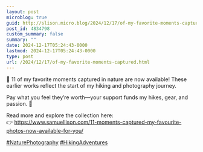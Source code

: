 ```yaml
---
layout: post
microblog: true
guid: http://slison.micro.blog/2024/12/17/of-my-favorite-moments-captured.html
post_id: 4834798
custom_summary: false
summary: ""
date: 2024-12-17T05:24:43-0000
lastmod: 2024-12-17T05:24:43-0000
type: post
url: /2024/12/17/of-my-favorite-moments-captured.html
---
```

<p>🌿 11 of my favorite moments captured in nature are now available! These earlier works reflect the start of my hiking and photography journey.</p><p>Pay what you feel they’re worth—your support funds my hikes, gear, and passion. 📸</p><p>Read more and explore the collection here:<br />👉 <a href="https://www.samuellison.com/11-moments-captured-my-favourite-photos-now-available-for-you/" target="_blank" rel="nofollow noopener noreferrer" translate="no"><span class="invisible">https://www.</span><span class="ellipsis">samuellison.com/11-moments-cap</span><span class="invisible">tured-my-favourite-photos-now-available-for-you/</span></a></p><p><a href="https://social.familylison.com/tags/NaturePhotography" class="mention hashtag" rel="tag">#<span>NaturePhotography</span></a>  <a href="https://social.familylison.com/tags/HikingAdventures" class="mention hashtag" rel="tag">#<span>HikingAdventures</span></a></p>
